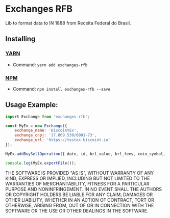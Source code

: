 # Exchanges RFB
Lib to format data to IN 1888 from Receita Federal do Brasil.

## Installing
### [YARN](https://yarnpkg.com/)
- Command: `yarn add exchanges-rfb`
### [NPM](http://npmjs.org/)
- Command: ```npm install exchanges-rfb --save```

## Usage Example:

```js
import Exchange from 'exchanges-rfb';

const MyEx = new Exchange({
    exchange_name: 'BiscointEx',
    exchange_cnpj: '17.869.530/0001-73',
    exchange_url: 'https://testex.biscoint.io'
});

MyEx.addBuySellOperation({ date, id, brl_value, brl_fees, coin_symbol, coin_quantity, buyer_identity_type, buyer_country, buyer_document, buyer_fullname, buyer_address, seller_identity_type, seller_country, seller_document, seller_fullname, seller_address });

console.log(MyEx.exportFile());
```

THE SOFTWARE IS PROVIDED "AS IS", WITHOUT WARRANTY OF ANY KIND, EXPRESS OR
IMPLIED, INCLUDING BUT NOT LIMITED TO THE WARRANTIES OF MERCHANTABILITY,
FITNESS FOR A PARTICULAR PURPOSE AND NONINFRINGEMENT. IN NO EVENT SHALL THE
AUTHORS OR COPYRIGHT HOLDERS BE LIABLE FOR ANY CLAIM, DAMAGES OR OTHER
LIABILITY, WHETHER IN AN ACTION OF CONTRACT, TORT OR OTHERWISE, ARISING FROM,
OUT OF OR IN CONNECTION WITH THE SOFTWARE OR THE USE OR OTHER DEALINGS IN THE
SOFTWARE.
